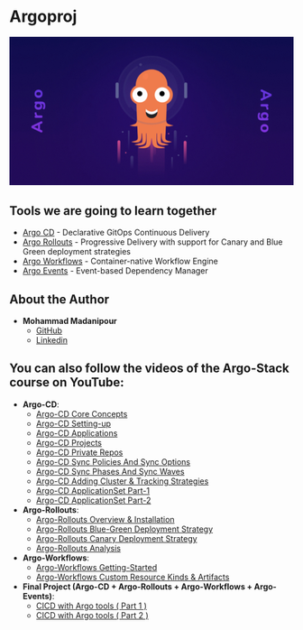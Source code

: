 # Argoproj
![Argo Image](argo.jpg)

## Tools we are going to learn together
* [Argo CD](https://github.com/argoproj/argo-cd) - Declarative GitOps Continuous Delivery
* [Argo Rollouts](https://github.com/argoproj/argo-rollouts) - Progressive Delivery with support for Canary and Blue Green deployment strategies
* [Argo Workflows](https://github.com/argoproj/argo-workflows) - Container-native Workflow Engine
* [Argo Events](https://github.com/argoproj/argo-events) - Event-based Dependency Manager


## About the Author
  - **Mohammad Madanipour**
    - [GitHub](https://github.com/mohammadll)
    - [Linkedin](https://linkedin.com/in/mohammad-madanipour)


## You can also follow the videos of the Argo-Stack course on YouTube:
  - **Argo-CD**:
     - [Argo-CD Core Concepts](https://www.youtube.com/watch?v=T-ERIOb_3z0&list=PLYrn63eEqAzYttcyB6On1oH35O5rxgDt4)
     - [Argo-CD Setting-up](https://www.youtube.com/watch?v=pVnk9utUit8&list=PLYrn63eEqAzYttcyB6On1oH35O5rxgDt4&index=2)
     - [Argo-CD Applications](https://www.youtube.com/watch?v=3tzMmhvD6p0&list=PLYrn63eEqAzYttcyB6On1oH35O5rxgDt4&index=3)
     - [Argo-CD Projects](https://www.youtube.com/watch?v=VT4NTt5rUew&list=PLYrn63eEqAzYttcyB6On1oH35O5rxgDt4&index=4)
     - [Argo-CD Private Repos](https://www.youtube.com/watch?v=SsewuwHuA08&list=PLYrn63eEqAzYttcyB6On1oH35O5rxgDt4&index=5)
     - [Argo-CD Sync Policies And Sync Options](https://www.youtube.com/watch?v=XU08NQH11-Q&list=PLYrn63eEqAzYttcyB6On1oH35O5rxgDt4&index=6)
     - [Argo-CD Sync Phases And Sync Waves](https://www.youtube.com/watch?v=nXx-Y3Vbn_0&list=PLYrn63eEqAzYttcyB6On1oH35O5rxgDt4&index=7)
     - [Argo-CD Adding Cluster & Tracking Strategies](https://www.youtube.com/watch?v=dBpauFPL64A&list=PLYrn63eEqAzYttcyB6On1oH35O5rxgDt4&index=8)
     - [Argo-CD ApplicationSet Part-1](https://www.youtube.com/watch?v=LoFazAmwWOw&list=PLYrn63eEqAzYttcyB6On1oH35O5rxgDt4&index=9)
     - [Argo-CD ApplicationSet Part-2](https://www.youtube.com/watch?v=yT3w2iig9MI&list=PLYrn63eEqAzYttcyB6On1oH35O5rxgDt4&index=10)
  - **Argo-Rollouts**:
     - [Argo-Rollouts Overview & Installation](https://www.youtube.com/watch?v=hgEVcHhBwPw&list=PLYrn63eEqAzYttcyB6On1oH35O5rxgDt4&index=11)
     - [Argo-Rollouts Blue-Green Deployment Strategy](https://www.youtube.com/watch?v=q1pMzZE8Ugw&list=PLYrn63eEqAzYttcyB6On1oH35O5rxgDt4&index=12)
     - [Argo-Rollouts Canary Deployment Strategy](https://www.youtube.com/watch?v=MY4E8TgQ5Gs&list=PLYrn63eEqAzYttcyB6On1oH35O5rxgDt4&index=13)
     - [Argo-Rollouts Analysis](https://www.youtube.com/watch?v=qbHv3riNN0g&list=PLYrn63eEqAzYttcyB6On1oH35O5rxgDt4&index=15)
  - **Argo-Workflows**:
     - [Argo-Workflows Getting-Started](https://www.youtube.com/watch?v=UgpVX5Sn5OI&list=PLYrn63eEqAzYttcyB6On1oH35O5rxgDt4&index=14)
     - [Argo-Workflows Custom Resource Kinds & Artifacts](https://www.youtube.com/watch?v=ugB7v5WadGY&list=PLYrn63eEqAzYttcyB6On1oH35O5rxgDt4&index=16)
  - **Final Project (Argo-CD + Argo-Rollouts + Argo-Workflows + Argo-Events)**:
     - [CICD with Argo tools ( Part 1 )](https://www.youtube.com/watch?v=WxLqz9TyRSc&list=PLYrn63eEqAzYttcyB6On1oH35O5rxgDt4&index=17)
     - [CICD with Argo tools ( Part 2 )](https://www.youtube.com/watch?v=ex-F_VXNYNA&list=PLYrn63eEqAzYttcyB6On1oH35O5rxgDt4&index=18)

